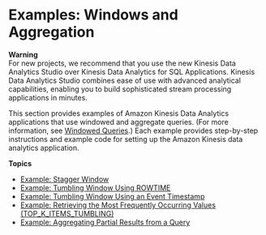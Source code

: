 # Examples: Windows and Aggregation<a name="examples-window"></a>

**Warning**  
For new projects, we recommend that you use the new Kinesis Data Analytics Studio over Kinesis Data Analytics for SQL Applications\. Kinesis Data Analytics Studio combines ease of use with advanced analytical capabilities, enabling you to build sophisticated stream processing applications in minutes\.

This section provides examples of Amazon Kinesis Data Analytics applications that use windowed and aggregate queries\. \(For more information, see [Windowed Queries](windowed-sql.md)\.\) Each example provides step\-by\-step instructions and example code for setting up the Amazon Kinesis data analytics application\. 

**Topics**
+ [Example: Stagger Window](examples-window-stagger.md)
+ [Example: Tumbling Window Using ROWTIME](examples-window-tumbling-rowtime.md)
+ [Example: Tumbling Window Using an Event Timestamp](examples-window-tumbling-event.md)
+ [Example: Retrieving the Most Frequently Occurring Values \(TOP\_K\_ITEMS\_TUMBLING\)](examples-window-topkitems.md)
+ [Example: Aggregating Partial Results from a Query](examples-window-partialresults.md)